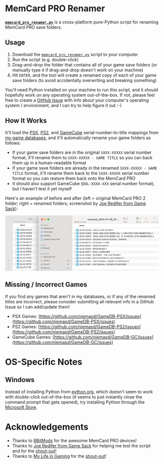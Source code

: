 # MemCard PRO Renamer

[**`memcard_pro_renamer.py`**](https://github.com/niemasd/MemCard-PRO-Renamer/releases/latest/download/memcard_pro_renamer.py) is a cross-platform pure-Python script for renaming MemCard PRO save folders.

## Usage
1. Download the [`memcard_pro_renamer.py`](https://github.com/niemasd/MemCard-PRO-Renamer/releases/latest/download/memcard_pro_renamer.py) script to your computer
2. Run the script (e.g. double-click)
3. Drag-and-drop the folder that contains all of your game save folders (or manually type it if drag-and-drop doesn't work on your machine)
4. Hit `ENTER`, and the tool will create a renamed copy of each of your game save folders (to avoid accidentally overwriting and breaking something)

You'll need Python installed on your machine to run this script, and it *should* hopefully work on any operating system out-of-the-box. If not, please feel free to create a [GitHub Issue](https://github.com/niemasd/MemCard-PRO-Renamer/issues) with info about your computer's operating system / environment, and I can try to help figure it out :-)

## How It Works
It'll load the [PSX](https://github.com/niemasd/GameDB-PSX), [PS2](https://github.com/niemasd/GameDB-PS2), and [GameCube](https://github.com/niemasd/GameDB-GC) serial-number-to-title mappings from [my game databases](https://github.com/niemasd/GameDB), and it'll automatically rename your game folders as follows:

* If your game save folders are in the original `SXXX-XXXXX` serial number format, it'll rename them to `SXXX-XXXXX - GAME TITLE` so you can back them up in a human-readable format
* If your game save folders are already in the renamed `SXXX-XXXXX - GAME TITLE` format, it'll rename them back to the `SXXX-XXXXX` serial number format so you can restore them back onto the MemCard PRO
* It should also support GameCube (`DOL-XXXX-XXX` serial number format), but I haven't test it yet myself

Here's an example of before and after (left = original MemCard PRO 2 folder; right = renamed folders; screenshot by [Joe Redifer from Game Sack](https://gamesack.net/)):

![Example MemCard PRO Renamer before and after](images/example_folders.jpg)

## Missing / Incorrect Games
If you find any games that aren't in my databases, or if any of the renamed titles are incorrect, please consider submitting all relevant info in a GitHub Issue so I can add/update them!

* PSX Games: [https://github.com/niemasd/GameDB-PSX/issues](https://github.com/niemasd/GameDB-PSX/issues)
* PS2 Games: [https://github.com/niemasd/GameDB-PS2/issues](https://github.com/niemasd/GameDB-PS2/issues)
* GameCube Games: [https://github.com/niemasd/GameDB-GC/issues](https://github.com/niemasd/GameDB-GC/issues)

# OS-Specific Notes
## Windows
Instead of installing Python from [python.org](https://www.python.org), which doesn't seem to work with double-click out-of-the-box (it seems to just instantly close the command prompt that gets opened), try installing Python through the [Microsoft Store](https://apps.microsoft.com/detail/python-3-11/9NRWMJP3717K).

# Acknowledgements
* Thanks to [8BitMods](https://8bitmods.com/) for the awesome MemCard PRO devices!
* Thanks to [Joe Redifer from Game Sack](https://gamesack.net/) for helping me test the script and for the [shout-out](https://youtu.be/JqIBxuN42cQ?si=gsPSXFa-mJ5cPAdr&t=156)!
* Thanks to [My Life in Gaming](https://www.mylifeingaming.com/) for the [shout-out](https://youtu.be/0HUC3gnPMZs?si=cfUpM-9noKYA7sUY&t=1027)!
